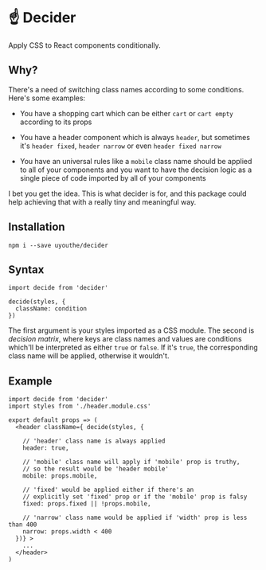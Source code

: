 # ☝️ Decider
Apply CSS to React components conditionally.

## Why?
There's a need of switching class names according to some conditions. Here's some examples: 

 - You have a shopping cart which can be either `cart` or `cart empty` according to its props 

 - You have a header component which is always `header`, but sometimes it's `header fixed`, `header narrow` or even `header fixed narrow` 
 
 - You have an universal rules like a `mobile` class name should be applied to all of your components and you want to have the decision logic as a single piece of code imported by all of your components  
 
I bet you get the idea. This is what decider is for, and this package could help achieving that with a really tiny and meaningful way.

## Installation 
```
npm i --save uyouthe/decider
```

## Syntax
```JS
import decide from 'decider'

decide(styles, {
  className: condition
})
```

The first argument is your styles imported as a CSS module. The second is _decision matrix_, where keys are class names and values are conditions which'll be interpreted as either `true` or `false`. If it's `true`, the corresponding class name will be applied, otherwise it wouldn't.

## Example
```JS
import decide from 'decider'
import styles from './header.module.css'

export default props => (
  <header className={ decide(styles, {
  
    // 'header' class name is always applied
    header: true,
    
    // 'mobile' class name will apply if 'mobile' prop is truthy,
    // so the result would be 'header mobile'
    mobile: props.mobile,
    
    // 'fixed' would be applied either if there's an
    // explicitly set 'fixed' prop or if the 'mobile' prop is falsy
    fixed: props.fixed || !props.mobile,
    
    // 'narrow' class name would be applied if 'width' prop is less than 400
    narrow: props.width < 400
  })} >
    ...
  </header>
)

```

